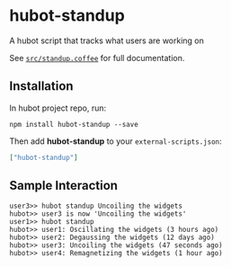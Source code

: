 # hubot-standup

A hubot script that tracks what users are working on

See [`src/standup.coffee`](src/standup.coffee) for full documentation.

## Installation

In hubot project repo, run:

`npm install hubot-standup --save`

Then add **hubot-standup** to your `external-scripts.json`:

```json
["hubot-standup"]
```

## Sample Interaction

```
user3>> hubot standup Uncoiling the widgets
hubot>> user3 is now 'Uncoiling the widgets'
user1>> hubot standup
hubot>> user1: Oscillating the widgets (3 hours ago)
hubot>> user2: Degaussing the widgets (12 days ago)
hubot>> user3: Uncoiling the widgets (47 seconds ago)
hubot>> user4: Remagnetizing the widgets (1 hour ago)
```
